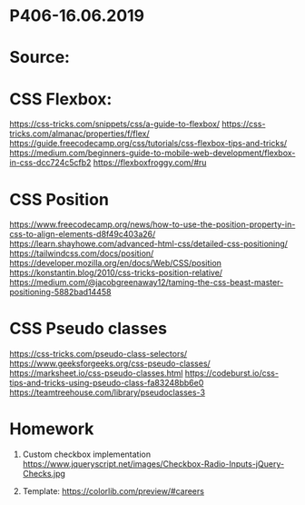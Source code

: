 # P406-16.06.2019

# Source:
# CSS Flexbox:
https://css-tricks.com/snippets/css/a-guide-to-flexbox/
https://css-tricks.com/almanac/properties/f/flex/
https://guide.freecodecamp.org/css/tutorials/css-flexbox-tips-and-tricks/
https://medium.com/beginners-guide-to-mobile-web-development/flexbox-in-css-dcc724c5cfb2
https://flexboxfroggy.com/#ru

# CSS Position 
https://www.freecodecamp.org/news/how-to-use-the-position-property-in-css-to-align-elements-d8f49c403a26/
https://learn.shayhowe.com/advanced-html-css/detailed-css-positioning/
https://tailwindcss.com/docs/position/
https://developer.mozilla.org/en/docs/Web/CSS/position
https://konstantin.blog/2010/css-tricks-position-relative/
https://medium.com/@jacobgreenaway12/taming-the-css-beast-master-positioning-5882bad14458

# CSS Pseudo classes
https://css-tricks.com/pseudo-class-selectors/
https://www.geeksforgeeks.org/css-pseudo-classes/
https://marksheet.io/css-pseudo-classes.html
https://codeburst.io/css-tips-and-tricks-using-pseudo-class-fa83248bb6e0
https://teamtreehouse.com/library/pseudoclasses-3


# Homework
1. Custom checkbox implementation
https://www.jqueryscript.net/images/Checkbox-Radio-Inputs-jQuery-Checks.jpg

2. Template:
https://colorlib.com/preview/#careers
